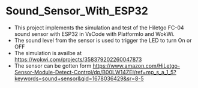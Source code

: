 # Sound_Sensor_With_ESP32
+ This project implements the simulation and test of the Hiletgo FC-04 sound sensor with ESP32 in VsCode with PlatformIo and WokWi. 
+ The sound level from the sensor is used to trigger the LED to turn On or OFF
+ The simulation is availbe at https://wokwi.com/projects/358379202260047873
+ The sensor can be gotten form https://www.amazon.com/HiLetgo-Sensor-Module-Detect-Control/dp/B00LW14ZEI/ref=mp_s_a_1_5?keywords=sound+sensor&qid=1678036429&sr=8-5
